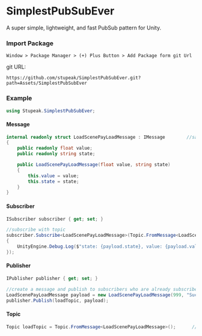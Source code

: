 # SimplestPubSubEver
A super simple, lightweight, and fast PubSub pattern for Unity.

### Import Package

```
Window > Package Manager > (+) Plus Button > Add Package form git Url
```

git URL:

```
https://github.com/stupeak/SimplestPubSubEver.git?path=Assets/SimplestPubSubEver
```




### Example

```C#
using Stupeak.SimplestPubSubEver;

```


#### Message

```C#
internal readonly struct LoadScenePayLoadMessage : IMessage        //sample payload message
{
    public readonly float value;
    public readonly string state;

    public LoadScenePayLoadMessage(float value, string state)
    {
        this.value = value;
        this.state = state;
    }
}
```

#### Subscriber

```C#
ISubscriber subscriber { get; set; }

//subscribe with topic
subscriber.Subscribe<LoadScenePayLoadMessage>(Topic.FromMessage<LoadScenePayLoadMessage>(), static (payload) =>
{
    UnityEngine.Debug.Log($"state: {payload.state}, value: {payload.value}");
});

```

#### Publisher

```C#
IPublisher publisher { get; set; }

//create a message and publish to subscribers who are already subscribed to this event.
LoadScenePayLoadMessage payload = new LoadScenePayLoadMessage(999, "Success");
publisher.Publish(loadTopic, payload);
```

#### Topic

```C#
Topic loadTopic = Topic.FromMessage<LoadScenePayLoadMessage>();      //sample topic to publish
```
